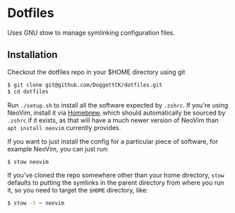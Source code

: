 # Dotfiles

Uses GNU stow to manage symlinking configuration files.

## Installation

Checkout the dotfiles repo in your $HOME directory using git

```bash
$ git clone git@github.com/DoggettCK/dotfiles.git
$ cd dotfiles
```

Run `./setup.sh` to install all the software expected by `.zshrc`. If you're
using NeoVim, install it via [Homebrew](https://brew.sh/), which should
automatically be sourced by `.zshrc` if it exists, as that will have a much
newer version of NeoVim than `apt install neovim` currently provides.

If you want to just install the config for a particular piece of software, for
example NeoVim, you can just run:

```bash
$ stow neovim
```

If you've cloned the repo somewhere other than your home directory, `stow`
defaults to putting the symlinks in the parent directory from where you run it,
so you need to target the `$HOME` directory, like:

```bash
$ stow -t ~ neovim
```
